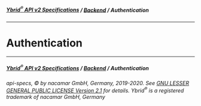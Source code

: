 ##### [**Ybrid<sup>®</sup> API v2 Specifications**](../) / [**Backend**](./) / Authentication
---

# Authentication


---
##### [**Ybrid<sup>®</sup> API v2 Specifications**](../) / [**Backend**](./) / Authentication
###### api-specs, © by nacamar GmbH, Germany, 2019-2020. See [GNU LESSER GENERAL PUBLIC LICENSE Version 2.1](/LICENSE) for details. Ybrid<sup>®</sup> is a registered trademark of nacamar GmbH, Germany 
